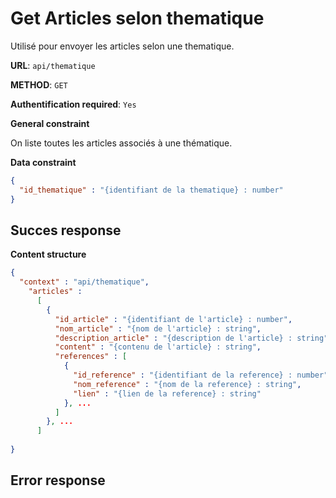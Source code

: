 # Get Articles selon thematique
Utilisé pour envoyer les articles selon une thematique.

**URL**: `api/thematique`

**METHOD**: `GET`

**Authentification required**: `Yes`

**General constraint**

On liste toutes les articles associés à une thématique.

**Data constraint**
```json
{
  "id_thematique" : "{identifiant de la thematique} : number"
}
```

## Succes response 
**Content structure**
```json
{
  "context" : "api/thematique",
    "articles" : 
      [
        {
          "id_article" : "{identifiant de l'article} : number",
          "nom_article" : "{nom de l'article} : string",
          "description_article" : "{description de l'article} : string",
          "content" : "{contenu de l'article} : string",
          "references" : [
            {
              "id_reference" : "{identifiant de la reference} : number",
              "nom_reference" : "{nom de la reference} : string",
              "lien" : "{lien de la reference} : string"
            }, ...
          ]
        }, ...
      ]
    
}
```

## Error response

